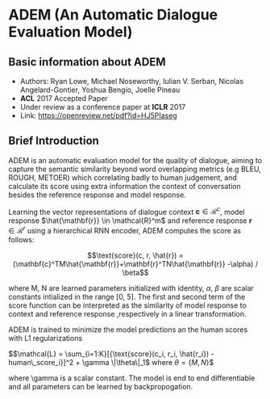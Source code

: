 # ADEM (An Automatic Dialogue Evaluation Model)

## Basic information about ADEM
* Authors: Ryan Lowe, Michael Noseworthy, Iulian V. Serban, Nicolas Angelard-Gontier, 
        Yoshua Bengio, Joelle Pineau
* **ACL** 2017 Accepted Paper
* Under review as a conference paper at **ICLR** 2017
* Link: https://openreview.net/pdf?id=HJ5PIaseg

## Brief Introduction
ADEM is an automatic evaluation model for the quality of dialogue, aiming to capture the semantic similarity beyond word overlapping metrics (e.g BLEU, ROUGH, METOER) which correlating badly to human judgement, and calculate its score using extra information the context of conversation besides the reference response and model response. 

Learning the vector representations of dialogue context $\mathbf{c} \in \mathcal{R}^c$, model response $\hat{\mathbf{r}} \in \mathcal{R}^m$ and reference response $\mathbf{r} \in \mathcal{R}^r$ using a hierarchical RNN encoder, ADEM computes the score as follows:

$$\text{score}(c, r, \hat{r}) = (\mathbf{c}^TM\hat{\mathbf{r}}+\mathbf{r}^TN\hat{\mathbf{r}} -\alpha) / \beta$$

where M, N are learned parameters initialized with identity, $\alpha$, $\beta$ are scalar constants intialized in the range [0, 5]. The first and second term of the score function can be interpreted as the similarity of model response to context and reference response ,respectively in a linear transformation. 

ADEM is trained to minimize the model predictions an the human scores with L1 regularizations

$$\mathcal{L} = \sum_{i=1:K}[{\text{score}(c_i, r_i, \hat{r_i}) - human\_score_i}]^2 + \gamma \|\theta\|_1$
    where $\theta = \{M, N\}$$

where \gamma is a scalar constant. The model is end to end differentiable and all parameters can be learned by backpropogation.

